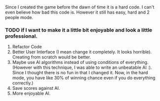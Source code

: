 Since I created the game before the dawn of time it is a hard code. I can't even believe how bad this code is. However it still has easy, hard and 2 people mode. 

### TODO if I want to make it a little bit enjoyable and look a little professional. 
1. Refactor Code
2. Better User Interface (I mean change it completely. It looks horrible). Creating from scratch would be better.
3. Maybe use AI algorithms instead of using conditions of everything. (However with this technique, I was able to write an unbeatable AI :). Since I thought there is no fun in that I changed it. Now, in the hard mode, you have like 30% of winning chance even if you do everything correctly.)
4. Save scores against AI.
5. More enjoyable AI. 
